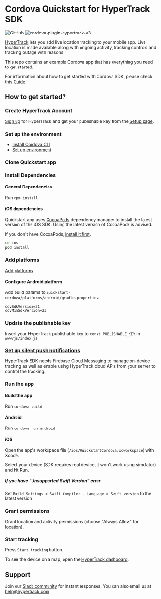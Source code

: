 # Cordova Quickstart for HyperTrack SDK 

![GitHub](https://img.shields.io/github/license/hypertrack/quickstart-cordova) 
![cordova-plugin-hypertrack-v3](https://img.shields.io/npm/v/cordova-plugin-hypertrack-v3?label=cordova-plugin-hypertrack-v3) 

[HyperTrack](https://www.hypertrack.com/) lets you add live location tracking to your mobile app. Live location is made available along with ongoing activity, tracking controls and tracking outage with reasons. 

This repo contains an example Cordova app that has everything you need to get started.

For information about how to get started with Cordova SDK, please check this [Guide](https://hypertrack.com/docs/install-sdk-cordova).

## How to get started?

### Create HyperTrack Account

[Sign up](https://dashboard.hypertrack.com/signup) for HyperTrack and get your publishable key from the [Setup page](https://dashboard.hypertrack.com/setup).

### Set up the environment

- [Install Cordova CLI](https://cordova.apache.org/docs/en/latest/guide/cli/index.html#installing-the-cordova-cli)
- [Set up environment](https://cordova.apache.org/docs/en/latest/guide/cli/index.html#install-pre-requisites-for-building)

### Clone Quickstart app

### Install Dependencies

#### General Dependencies

Run `npm install`

#### iOS dependencies

Quickstart app uses [CocoaPods](https://cocoapods.org/) dependency manager to install the latest version of the iOS SDK. Using the latest version of CocoaPods is advised.

If you don't have CocoaPods, [install it first](https://guides.cocoapods.org/using/getting-started.html#installation).

```sh
cd ios
pod install
```

### Add platforms

[Add platforms](https://cordova.apache.org/docs/en/latest/guide/cli/index.html#add-platforms)

#### Configure Android platform

Add build params to `quickstart-cordova/platforms/android/gradle.properties`:

```
cdvSdkVersion=31
cdvMinSdkVersion=23
```

### Update the publishable key

Insert your HyperTrack publishable key to `const PUBLISHABLE_KEY` in `www/js/index.js`

### [Set up silent push notifications](https://hypertrack.com/docs/install-sdk-cordova/#set-up-silent-push-notifications)

HyperTrack SDK needs Firebase Cloud Messaging to manage on-device tracking as well as enable using HyperTrack cloud APIs from your server to control the tracking.

### Run the app

#### Build the app

Run `cordova build`

#### Android

Run `cordova run android`

#### iOS

Open the app's workspace file (`/ios/QuickstartCordova.xcworkspace`) with Xcode. 

Select your device (SDK requires real device, it won't work using simulator) and hit Run.

##### If you have "Unsupported Swift Version" error

Set `Build Settings > Swift Compiler - Language > Swift version` to the latest version

### Grant permissions

Grant location and activity permissions (choose "Always Allow" for location).

### Start tracking

Press `Start tracking` button.

To see the device on a map, open the [HyperTrack dashboard](https://dashboard.hypertrack.com/).

## Support

Join our [Slack community](https://join.slack.com/t/hypertracksupport/shared_invite/enQtNDA0MDYxMzY1MDMxLTdmNDQ1ZDA1MTQxOTU2NTgwZTNiMzUyZDk0OThlMmJkNmE0ZGI2NGY2ZGRhYjY0Yzc0NTJlZWY2ZmE5ZTA2NjI) for instant responses. You can also email us at help@hypertrack.com
